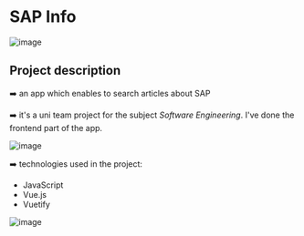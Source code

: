 # SAP Info

![image](https://user-images.githubusercontent.com/63778196/93024547-b3c54a80-f5f7-11ea-8011-efd2eb7bc2c3.png)

## Project description

➡️ an app which enables to search articles about SAP

➡️ it's a uni team project for the subject <i>Software Engineering</i>. I've done the frontend part of the app.

![image](https://user-images.githubusercontent.com/63778196/93024552-b9bb2b80-f5f7-11ea-949e-b360c412f849.png)

➡️ technologies used in the project:
* JavaScript
* Vue.js
* Vuetify

![image](https://user-images.githubusercontent.com/63778196/93024556-c0e23980-f5f7-11ea-8d22-e0d1fcc3bc81.png)
